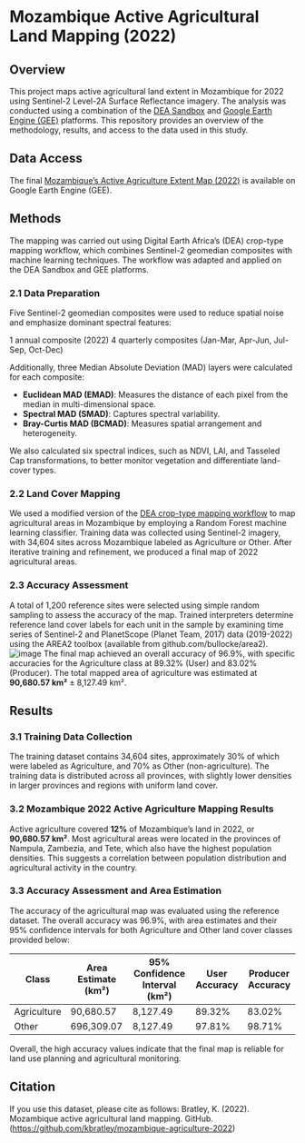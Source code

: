 # Mozambique Active Agricultural Land Mapping (2022)

## Overview
This project maps active agricultural land extent in Mozambique for 2022 using Sentinel-2 Level-2A Surface Reflectance imagery. The analysis was conducted using a combination of the [DEA Sandbox](https://www.digitalearthafrica.org/) and [Google Earth Engine (GEE)](https://earthengine.google.com/) platforms. This repository provides an overview of the methodology, results, and access to the data used in this study.

## Data Access
The final [Mozambique’s Active Agriculture Extent Map (2022)](https://code.earthengine.google.com/aa4700f748e76095ae5fa4e15fa19b5d) is available on Google Earth Engine (GEE).

## Methods

The mapping was carried out using Digital Earth Africa’s (DEA) crop-type mapping workflow, which combines Sentinel-2 geomedian composites with machine learning techniques. The workflow was adapted and applied on the DEA Sandbox and GEE platforms.

### 2.1 Data Preparation
Five Sentinel-2 geomedian composites were used to reduce spatial noise and emphasize dominant spectral features:

1 annual composite (2022)
4 quarterly composites (Jan-Mar, Apr-Jun, Jul-Sep, Oct-Dec)

Additionally, three Median Absolute Deviation (MAD) layers were calculated for each composite:
- **Euclidean MAD (EMAD)**: Measures the distance of each pixel from the median in multi-dimensional space.
- **Spectral MAD (SMAD)**: Captures spectral variability.
- **Bray-Curtis MAD (BCMAD)**: Measures spatial arrangement and heterogeneity.

We also calculated six spectral indices, such as NDVI, LAI, and Tasseled Cap transformations, to better monitor vegetation and differentiate land-cover types.

### 2.2 Land Cover Mapping
We used a modified version of the [DEA crop-type mapping workflow](https://github.com/digitalearthafrica/crop-type) to map agricultural areas in Mozambique by employing a Random Forest machine learning classifier. Training data was collected using Sentinel-2 imagery, with 34,604 sites across Mozambique labeled as Agriculture or Other. After iterative training and refinement, we produced a final map of 2022 agricultural areas.

### 2.3 Accuracy Assessment
A total of 1,200 reference sites were selected using simple random sampling to assess the accuracy of the map. Trained interpreters determine reference land cover labels for each unit in the sample by examining time series of Sentinel-2 and PlanetScope (Planet Team, 2017) data (2019-2022) using the AREA2 toolbox (available from github.com/bullocke/area2). ![image](https://github.com/user-attachments/assets/db209efd-79de-44f2-88ed-efac0707e763)
The final map achieved an overall accuracy of 96.9%, with specific accuracies for the Agriculture class at 89.32% (User) and 83.02% (Producer). The total mapped area of agriculture was estimated at **90,680.57 km²** ± 8,127.49 km².

## Results

### 3.1 Training Data Collection
The training dataset contains 34,604 sites, approximately 30% of which were labeled as Agriculture, and 70% as Other (non-agriculture). The training data is distributed across all provinces, with slightly lower densities in larger provinces and regions with uniform land cover.

### 3.2 Mozambique 2022 Active Agriculture Mapping Results
Active agriculture covered **12%** of Mozambique’s land in 2022, or **90,680.57 km²**. Most agricultural areas were located in the provinces of Nampula, Zambezia, and Tete, which also have the highest population densities. This suggests a correlation between population distribution and agricultural activity in the country.

### 3.3 Accuracy Assessment and Area Estimation
The accuracy of the agricultural map was evaluated using the reference dataset. The overall accuracy was 96.9%, with area estimates and their 95% confidence intervals for both Agriculture and Other land cover classes provided below:

| Class        | Area Estimate (km²) | 95% Confidence Interval (km²) | User Accuracy | Producer Accuracy |
|--------------|---------------------|------------------------------|---------------|-------------------|
| Agriculture  | 90,680.57            | 8,127.49                     | 89.32%        | 83.02%            |
| Other        | 696,309.07           | 8,127.49                     | 97.81%        | 98.71%            |

Overall, the high accuracy values indicate that the final map is reliable for land use planning and agricultural monitoring.

## Citation
If you use this dataset, please cite as follows:
Bratley, K. (2022). Mozambique active agricultural land mapping. GitHub. (https://github.com/kbratley/mozambique-agriculture-2022)
